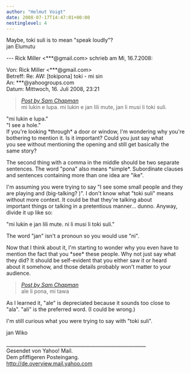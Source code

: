 ```yaml
---
author: "Helmut Voigt"
date: 2008-07-17T14:47:01+00:00
nestinglevel: 4
---
```

Maybe, toki suli is to mean "speak loudly"?  
jan Elumutu  
  
\--- Rick Miller <\*\*\*@gmail.com> schrieb am Mi, 16.7.2008:  
  
Von: Rick Miller <\*\*\*@gmail.com>  
Betreff: Re: AW: \[tokipona\] toki - mi sin  
An: \*\*\*@yahoogroups.com  
Datum: Mittwoch, 16. Juli 2008, 23:21  

> [_Post by Sam Chapman_](/46p3RqX2/toki-mi-sin#post5)  
> mi lukin e lupa. mi lukin e jan lili mute, jan li musi li toki suli.  
> 

"mi lukin e lupa."  
"I see a hole."  
If you're looking \*through\* a door or window, I'm wondering why you're  
bothering to mention it. Is it important? Could you just say what  
you see without mentioning the opening and still get basically the  
same story?  
  
The second thing with a comma in the middle should be two separate  
sentences. The word "pona" also means \*simple\*. Subordinate clauses  
and sentences containing more than one idea are "ike".  
  
I'm assuming you were trying to say "I see some small people and they  
are playing and (big-talking? )". I don't know what "toki suli" means  
without more context. It could be that they're talking about  
important things or talking in a pretentious manner... dunno. Anyway,  
divide it up like so:  
  
"mi lukin e jan lili mute. ni li musi li toki suli."  
  
The word "jan" isn't a pronoun so you would use "ni".  
  
Now that I think about it, I'm starting to wonder why you even have to  
mention the fact that you \*see\* these people. Why not just say what  
they did? It should be self-evident that you either saw it or heard  
about it somehow, and those details probably won't matter to your  
audience.  

> [_Post by Sam Chapman_](/46p3RqX2/toki-mi-sin#post5)  
> ale li pona, mi tawa  
> 

As I learned it, "ale" is depreciated because it sounds too close to  
"ala". "ali" is the preferred word. (I could be wrong.)  
  
I'm still curious what you were trying to say with "toki suli".  
  
jan Wiko  
  
  
  
  
  
  
  
  
  
  
  
  
  
  
  
\_\_\_\_\_\_\_\_\_\_\_\_\_\_\_\_\_\_\_\_\_\_\_\_\_\_\_\_\_\_\_\_\_\_\_\_\_\_\_\_\_\_\_\_\_\_\_\_\_\_\_\_\_\_\_\_\_\_  
Gesendet von Yahoo! Mail.  
Dem pfiffigeren Posteingang.  
http://de.overview.mail.yahoo.com